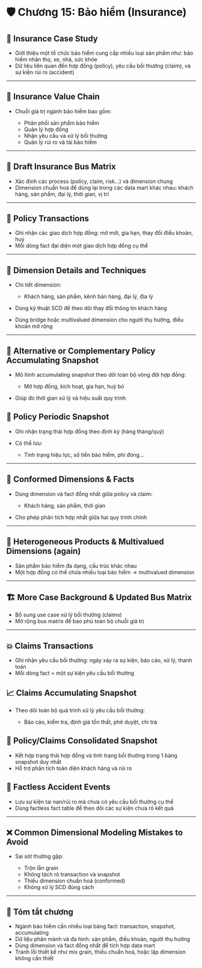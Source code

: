 # 🛡️ Chương 15: Bảo hiểm (Insurance)

## 📘 Insurance Case Study

* Giới thiệu một tổ chức bảo hiểm cung cấp nhiều loại sản phẩm như: bảo hiểm nhân thọ, xe, nhà, sức khỏe
* Dữ liệu liên quan đến hợp đồng (policy), yêu cầu bồi thường (claim), và sự kiện rủi ro (accident)

---

## 🔗 Insurance Value Chain

* Chuỗi giá trị ngành bảo hiểm bao gồm:

  * Phân phối sản phẩm bảo hiểm
  * Quản lý hợp đồng
  * Nhận yêu cầu và xử lý bồi thường
  * Quản lý rủi ro và tái bảo hiểm

---

## 🚌 Draft Insurance Bus Matrix

* Xác định các process (policy, claim, risk...) và dimension chung
* Dimension chuẩn hoá để dùng lại trong các data mart khác nhau: khách hàng, sản phẩm, đại lý, thời gian, vị trí

---

## 📄 Policy Transactions

* Ghi nhận các giao dịch hợp đồng: mở mới, gia hạn, thay đổi điều khoản, huỷ
* Mỗi dòng fact đại diện một giao dịch hợp đồng cụ thể

---

## 🧱 Dimension Details and Techniques

* Chi tiết dimension:

  * Khách hàng, sản phẩm, kênh bán hàng, đại lý, địa lý
* Dùng kỹ thuật SCD để theo dõi thay đổi thông tin khách hàng
* Dùng bridge hoặc multivalued dimension cho người thụ hưởng, điều khoản mở rộng

---

## 📆 Alternative or Complementary Policy Accumulating Snapshot

* Mô hình accumulating snapshot theo dõi toàn bộ vòng đời hợp đồng:

  * Mở hợp đồng, kích hoạt, gia hạn, huỷ bỏ
* Giúp đo thời gian xử lý và hiệu suất quy trình

## 📅 Policy Periodic Snapshot

* Ghi nhận trạng thái hợp đồng theo định kỳ (hàng tháng/quý)
* Có thể lưu:

  * Tình trạng hiệu lực, số tiền bảo hiểm, phí đóng...

---

## 🔄 Conformed Dimensions & Facts

* Dùng dimension và fact đồng nhất giữa policy và claim:

  * Khách hàng, sản phẩm, thời gian
* Cho phép phân tích hợp nhất giữa hai quy trình chính

---

## 🧩 Heterogeneous Products & Multivalued Dimensions (again)

* Sản phẩm bảo hiểm đa dạng, cấu trúc khác nhau
* Một hợp đồng có thể chứa nhiều loại bảo hiểm → multivalued dimension

---

## 🏗️ More Case Background & Updated Bus Matrix

* Bổ sung use case xử lý bồi thường (claims)
* Mở rộng bus matrix để bao phủ toàn bộ chuỗi giá trị

---

## 💥 Claims Transactions

* Ghi nhận yêu cầu bồi thường: ngày xảy ra sự kiện, báo cáo, xử lý, thanh toán
* Mỗi dòng fact = một sự kiện yêu cầu bồi thường

## 📈 Claims Accumulating Snapshot

* Theo dõi toàn bộ quá trình xử lý yêu cầu bồi thường:

  * Báo cáo, kiểm tra, định giá tổn thất, phê duyệt, chi trả

## 🧾 Policy/Claims Consolidated Snapshot

* Kết hợp trạng thái hợp đồng và tình trạng bồi thường trong 1 bảng snapshot duy nhất
* Hỗ trợ phân tích toàn diện khách hàng và rủi ro

## 🚫 Factless Accident Events

* Lưu sự kiện tai nạn/rủi ro mà chưa có yêu cầu bồi thường cụ thể
* Dùng factless fact table để theo dõi các sự kiện chưa rõ kết quả

---

## ❌ Common Dimensional Modeling Mistakes to Avoid

* Sai sót thường gặp:

  * Trộn lẫn grain
  * Không tách rõ transaction và snapshot
  * Thiếu dimension chuẩn hoá (conformed)
  * Không xử lý SCD đúng cách

---

## 📌 Tóm tắt chương

* Ngành bảo hiểm cần nhiều loại bảng fact: transaction, snapshot, accumulating
* Dữ liệu phân mảnh và đa hình: sản phẩm, điều khoản, người thụ hưởng
* Dùng dimension và fact đồng nhất để tích hợp data mart
* Tránh lỗi thiết kế như mix grain, thiếu chuẩn hoá, hoặc lặp dimension không cần thiết
